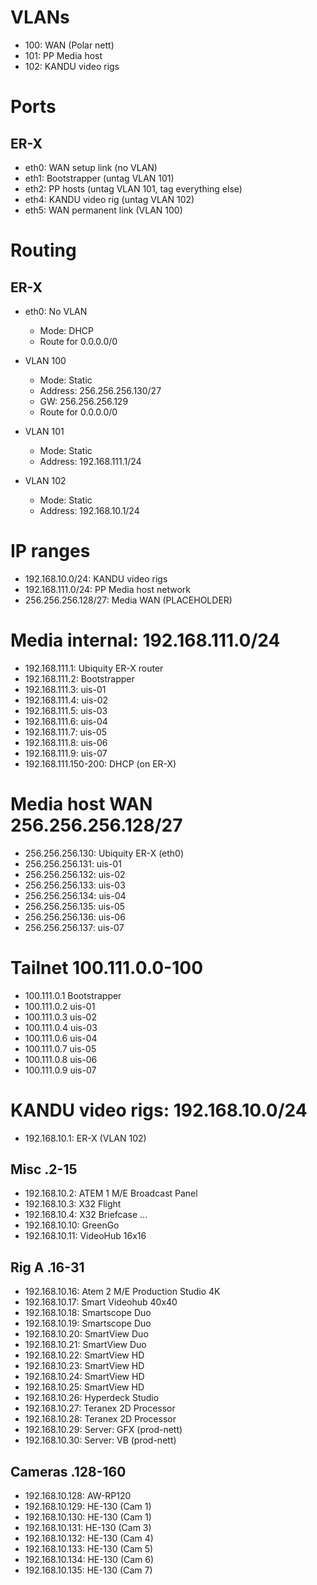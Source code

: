 # VLANs

* 100: WAN (Polar nett)
* 101: PP Media host
* 102: KANDU video rigs

# Ports

## ER-X

* eth0: WAN setup link (no VLAN)
* eth1: Bootstrapper (untag VLAN 101)
* eth2: PP hosts (untag VLAN 101, tag everything else)
* eth4: KANDU video rig (untag VLAN 102)
* eth5: WAN permanent link (VLAN 100)

# Routing

## ER-X

* eth0: No VLAN
  - Mode: DHCP
  - Route for 0.0.0.0/0

* VLAN 100
  - Mode: Static
  - Address: 256.256.256.130/27
  - GW: 256.256.256.129
  - Route for 0.0.0.0/0

* VLAN 101
  - Mode: Static
  - Address: 192.168.111.1/24

* VLAN 102
  - Mode: Static
  - Address: 192.168.10.1/24
  

# IP ranges

* 192.168.10.0/24: KANDU video rigs
* 192.168.111.0/24: PP Media host network
* 256.256.256.128/27: Media WAN (PLACEHOLDER)

# Media internal: 192.168.111.0/24

* 192.168.111.1: Ubiquity ER-X router
* 192.168.111.2: Bootstrapper
* 192.168.111.3: uis-01
* 192.168.111.4: uis-02
* 192.168.111.5: uis-03
* 192.168.111.6: uis-04
* 192.168.111.7: uis-05
* 192.168.111.8: uis-06
* 192.168.111.9: uis-07
* 192.168.111.150-200: DHCP (on ER-X)

# Media host WAN 256.256.256.128/27

* 256.256.256.130: Ubiquity ER-X (eth0)
* 256.256.256.131: uis-01
* 256.256.256.132: uis-02
* 256.256.256.133: uis-03
* 256.256.256.134: uis-04
* 256.256.256.135: uis-05
* 256.256.256.136: uis-06
* 256.256.256.137: uis-07

# Tailnet 100.111.0.0-100

* 100.111.0.1 Bootstrapper
* 100.111.0.2 uis-01
* 100.111.0.3 uis-02
* 100.111.0.4 uis-03
* 100.111.0.6 uis-04
* 100.111.0.7 uis-05
* 100.111.0.8 uis-06
* 100.111.0.9 uis-07

# KANDU video rigs: 192.168.10.0/24

* 192.168.10.1: ER-X (VLAN 102)

## Misc .2-15

* 192.168.10.2: ATEM 1 M/E Broadcast Panel
* 192.168.10.3: X32 Flight
* 192.168.10.4: X32 Briefcase
...
* 192.168.10.10: GreenGo
* 192.168.10.11: VideoHub 16x16

## Rig A .16-31

* 192.168.10.16: Atem 2 M/E Production Studio 4K
* 192.168.10.17: Smart Videohub 40x40
* 192.168.10.18: Smartscope Duo 
* 192.168.10.19: Smartscope Duo
* 192.168.10.20: SmartView Duo
* 192.168.10.21: SmartView Duo
* 192.168.10.22: SmartView HD
* 192.168.10.23: SmartView HD
* 192.168.10.24: SmartView HD
* 192.168.10.25: SmartView HD
* 192.168.10.26: Hyperdeck Studio
* 192.168.10.27: Teranex 2D Processor
* 192.168.10.28: Teranex 2D Processor
* 192.168.10.29: Server: GFX (prod-nett)
* 192.168.10.30: Server: VB (prod-nett)

## Cameras .128-160

* 192.168.10.128: AW-RP120
* 192.168.10.129: HE-130 (Cam 1)
* 192.168.10.130: HE-130 (Cam 1)
* 192.168.10.131: HE-130 (Cam 3)
* 192.168.10.132: HE-130 (Cam 4)
* 192.168.10.133: HE-130 (Cam 5)
* 192.168.10.134: HE-130 (Cam 6)
* 192.168.10.135: HE-130 (Cam 7)

